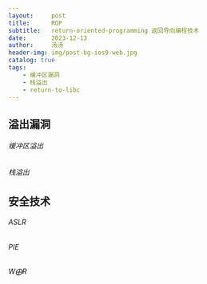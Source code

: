 ```yaml
---
layout:     post
title:      ROP
subtitle:   return-oriented-programming 返回导向编程技术
date:       2023-12-13
author:     汤汤
header-img: img/post-bg-ios9-web.jpg
catalog: true
tags:
    - 缓冲区漏洞
    - 栈溢出
    - return-to-libc
---
```


## 溢出漏洞

###### 缓冲区溢出

###### 栈溢出

## 安全技术
###### ASLR
###### PIE
###### W$\bigoplus$R  



